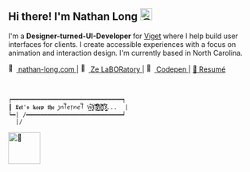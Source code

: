 <h2>
  <span>Hi there! I'm Nathan Long</span>
  <picture>
    <source srcset="https://fonts.gstatic.com/s/e/notoemoji/latest/1f60e/512.webp" type="image/webp">
    <img src="https://fonts.gstatic.com/s/e/notoemoji/latest/1f60e/512.gif" alt="😎" width="24" height="24">
  </picture>
</h2>

I'm a **Designer-turned-UI-Developer** for [Viget](https://www.viget.com/) where I help build user interfaces for clients. I create accessible experiences with a focus on animation and interaction design. I'm currently based in North Carolina.

<a href="https://nathan-long.com">
  <picture width="16" height="16"> 
    <source srcset="https://fonts.gstatic.com/s/e/notoemoji/latest/1f331/512.webp" type="image/webp">
    <img src="https://fonts.gstatic.com/s/e/notoemoji/latest/1f331/512.gif" alt="🌱" width="16" height="16">
  </picture> 
  nathan-long.com
</a> | 
<a href="https://nathan-long.com/lab/">
  <picture>
    <source srcset="https://fonts.gstatic.com/s/e/notoemoji/latest/1f680/512.webp" type="image/webp">
    <img src="https://fonts.gstatic.com/s/e/notoemoji/latest/1f680/512.gif" alt="🚀" width="16" height="16">
  </picture>
  Ze LaBORatory
</a> |
<a href="https://codepen.io/nathanlong">
  <picture>
    <source srcset="https://fonts.gstatic.com/s/e/notoemoji/latest/1f31f/512.webp" type="image/webp">
    <img src="https://fonts.gstatic.com/s/e/notoemoji/latest/1f31f/512.gif" alt="🌟" width="16" height="16">
  </picture>
  Codepen
</a> |
<a href="https://www.linkedin.com/in/nathanmlong/">
  🥫 Resumé
</a>

&nbsp;

```
┍━━━━━━━━━━━━━━━━━━━━━━━━━━━━━━━┑  
┃ 𝕷𝖊𝖙'𝖘 𝖐𝖊𝖊𝖕 𝖙𝖍𝖊 ꠸ꪀꪻꫀ᥅ꪀꫀꪻ W̴̢̹͕͙͕̳͐̈́͝E̴̡͎͐͛̇̾͊̐̑͒̑͝ͅI̸͇̟̗͗̾̈́̃̒̋̄͜͝Ŗ̶̲͔̜̞̰̘̯͋̑̅̀͛̊D̴̡̦̘͇̘͈̩͐̈́̋́͐̋͛͝... ⎹   
┕━| /━━━━━━━━━━━━━━━━━━━━━━━━━━━┙   
  |/
```
<picture>
  <source srcset="https://fonts.gstatic.com/s/e/notoemoji/latest/1f422/512.webp" type="image/webp">
  <img src="https://fonts.gstatic.com/s/e/notoemoji/latest/1f422/512.gif" alt="🐢" width="64" height="64">
</picture>

